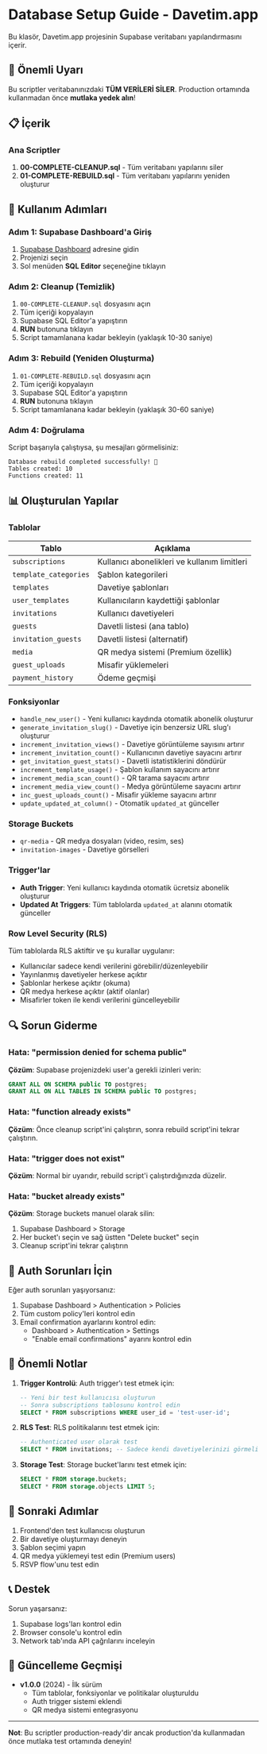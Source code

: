 # Database Setup Guide - Davetim.app

Bu klasör, Davetim.app projesinin Supabase veritabanı yapılandırmasını içerir.

## 🚨 Önemli Uyarı

Bu scriptler veritabanınızdaki **TÜM VERİLERİ SİLER**. Production ortamında kullanmadan önce **mutlaka yedek alın**!

## 📋 İçerik

### Ana Scriptler

1. **00-COMPLETE-CLEANUP.sql** - Tüm veritabanı yapılarını siler
2. **01-COMPLETE-REBUILD.sql** - Tüm veritabanı yapılarını yeniden oluşturur

## 🔧 Kullanım Adımları

### Adım 1: Supabase Dashboard'a Giriş

1. [Supabase Dashboard](https://app.supabase.com) adresine gidin
2. Projenizi seçin
3. Sol menüden **SQL Editor** seçeneğine tıklayın

### Adım 2: Cleanup (Temizlik)

1. `00-COMPLETE-CLEANUP.sql` dosyasını açın
2. Tüm içeriği kopyalayın
3. Supabase SQL Editor'a yapıştırın
4. **RUN** butonuna tıklayın
5. Script tamamlanana kadar bekleyin (yaklaşık 10-30 saniye)

### Adım 3: Rebuild (Yeniden Oluşturma)

1. `01-COMPLETE-REBUILD.sql` dosyasını açın
2. Tüm içeriği kopyalayın
3. Supabase SQL Editor'a yapıştırın
4. **RUN** butonuna tıklayın
5. Script tamamlanana kadar bekleyin (yaklaşık 30-60 saniye)

### Adım 4: Doğrulama

Script başarıyla çalıştıysa, şu mesajları görmelisiniz:
```
Database rebuild completed successfully! 🎉
Tables created: 10
Functions created: 11
```

## 📊 Oluşturulan Yapılar

### Tablolar

| Tablo | Açıklama |
|-------|----------|
| `subscriptions` | Kullanıcı abonelikleri ve kullanım limitleri |
| `template_categories` | Şablon kategorileri |
| `templates` | Davetiye şablonları |
| `user_templates` | Kullanıcıların kaydettiği şablonlar |
| `invitations` | Kullanıcı davetiyeleri |
| `guests` | Davetli listesi (ana tablo) |
| `invitation_guests` | Davetli listesi (alternatif) |
| `media` | QR medya sistemi (Premium özellik) |
| `guest_uploads` | Misafir yüklemeleri |
| `payment_history` | Ödeme geçmişi |

### Fonksiyonlar

- `handle_new_user()` - Yeni kullanıcı kaydında otomatik abonelik oluşturur
- `generate_invitation_slug()` - Davetiye için benzersiz URL slug'ı oluşturur
- `increment_invitation_views()` - Davetiye görüntüleme sayısını artırır
- `increment_invitation_count()` - Kullanıcının davetiye sayacını artırır
- `get_invitation_guest_stats()` - Davetli istatistiklerini döndürür
- `increment_template_usage()` - Şablon kullanım sayacını artırır
- `increment_media_scan_count()` - QR tarama sayacını artırır
- `increment_media_view_count()` - Medya görüntüleme sayacını artırır
- `inc_guest_uploads_count()` - Misafir yükleme sayacını artırır
- `update_updated_at_column()` - Otomatik `updated_at` günceller

### Storage Buckets

- `qr-media` - QR medya dosyaları (video, resim, ses)
- `invitation-images` - Davetiye görselleri

### Trigger'lar

- **Auth Trigger**: Yeni kullanıcı kaydında otomatik ücretsiz abonelik oluşturur
- **Updated At Triggers**: Tüm tablolarda `updated_at` alanını otomatik günceller

### Row Level Security (RLS)

Tüm tablolarda RLS aktiftir ve şu kurallar uygulanır:

- Kullanıcılar sadece kendi verilerini görebilir/düzenleyebilir
- Yayınlanmış davetiyeler herkese açıktır
- Şablonlar herkese açıktır (okuma)
- QR medya herkese açıktır (aktif olanlar)
- Misafirler token ile kendi verilerini güncelleyebilir

## 🔍 Sorun Giderme

### Hata: "permission denied for schema public"

**Çözüm**: Supabase projenizdeki user'a gerekli izinleri verin:
```sql
GRANT ALL ON SCHEMA public TO postgres;
GRANT ALL ON ALL TABLES IN SCHEMA public TO postgres;
```

### Hata: "function already exists"

**Çözüm**: Önce cleanup script'ini çalıştırın, sonra rebuild script'ini tekrar çalıştırın.

### Hata: "trigger does not exist"

**Çözüm**: Normal bir uyarıdır, rebuild script'i çalıştırdığınızda düzelir.

### Hata: "bucket already exists"

**Çözüm**: Storage buckets manuel olarak silin:
1. Supabase Dashboard > Storage
2. Her bucket'ı seçin ve sağ üstten "Delete bucket" seçin
3. Cleanup script'ini tekrar çalıştırın

## 🎯 Auth Sorunları İçin

Eğer auth sorunları yaşıyorsanız:

1. Supabase Dashboard > Authentication > Policies
2. Tüm custom policy'leri kontrol edin
3. Email confirmation ayarlarını kontrol edin:
   - Dashboard > Authentication > Settings
   - "Enable email confirmations" ayarını kontrol edin

## 📝 Önemli Notlar

1. **Trigger Kontrolü**: Auth trigger'ı test etmek için:
   ```sql
   -- Yeni bir test kullanıcısı oluşturun
   -- Sonra subscriptions tablosunu kontrol edin
   SELECT * FROM subscriptions WHERE user_id = 'test-user-id';
   ```

2. **RLS Test**: RLS politikalarını test etmek için:
   ```sql
   -- Authenticated user olarak test
   SELECT * FROM invitations; -- Sadece kendi davetiyelerinizi görmeli
   ```

3. **Storage Test**: Storage bucket'larını test etmek için:
   ```sql
   SELECT * FROM storage.buckets;
   SELECT * FROM storage.objects LIMIT 5;
   ```

## 🚀 Sonraki Adımlar

1. Frontend'den test kullanıcısı oluşturun
2. Bir davetiye oluşturmayı deneyin
3. Şablon seçimi yapın
4. QR medya yüklemeyi test edin (Premium users)
5. RSVP flow'unu test edin

## 📞 Destek

Sorun yaşarsanız:
1. Supabase logs'ları kontrol edin
2. Browser console'u kontrol edin
3. Network tab'ında API çağrılarını inceleyin

## 🔄 Güncelleme Geçmişi

- **v1.0.0** (2024) - İlk sürüm
  - Tüm tablolar, fonksiyonlar ve politikalar oluşturuldu
  - Auth trigger sistemi eklendi
  - QR medya sistemi entegrasyonu

---

**Not**: Bu scriptler production-ready'dir ancak production'da kullanmadan önce mutlaka test ortamında deneyin!

